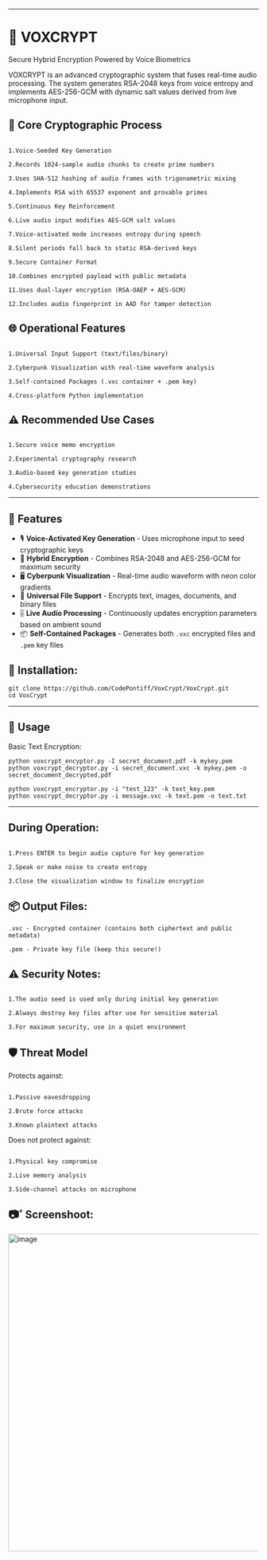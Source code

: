 
---

# 🎤 VOXCRYPT

Secure Hybrid Encryption Powered by Voice Biometrics

VOXCRYPT is an advanced cryptographic system that fuses real-time audio processing. The system generates RSA-2048 keys from voice entropy and implements AES-256-GCM with dynamic salt values derived from live microphone input.

## 🔐 Core Cryptographic Process
```

1.Voice-Seeded Key Generation

2.Records 1024-sample audio chunks to create prime numbers

3.Uses SHA-512 hashing of audio frames with trigonometric mixing

4.Implements RSA with 65537 exponent and provable primes

5.Continuous Key Reinforcement

6.Live audio input modifies AES-GCM salt values

7.Voice-activated mode increases entropy during speech

8.Silent periods fall back to static RSA-derived keys

9.Secure Container Format

10.Combines encrypted payload with public metadata

11.Uses dual-layer encryption (RSA-OAEP + AES-GCM)

12.Includes audio fingerprint in AAD for tamper detection
```

## 🌐 Operational Features
```

1.Universal Input Support (text/files/binary)

2.Cyberpunk Visualization with real-time waveform analysis

3.Self-contained Packages (.vxc container + .pem key)

4.Cross-platform Python implementation
```

## ⚠️ Recommended Use Cases
```

1.Secure voice memo encryption

2.Experimental cryptography research

3.Audio-based key generation studies

4.Cybersecurity education demonstrations
```

---

## 🌟 Features

- 🎙️ **Voice-Activated Key Generation** - Uses microphone input to seed cryptographic keys
- 🔐 **Hybrid Encryption** - Combines RSA-2048 and AES-256-GCM for maximum security
- 🖥 **Cyberpunk Visualization** - Real-time audio waveform with neon color gradients
- 📁 **Universal File Support** - Encrypts text, images, documents, and binary files
- 🎚️ **Live Audio Processing** - Continuously updates encryption parameters based on ambient sound
- 📦 **Self-Contained Packages** - Generates both `.vxc` encrypted files and `.pem` key files

## 🚀 Installation:
```
git clone https://github.com/CodePontiff/VoxCrypt/VoxCrypt.git
cd VoxCrypt
```
---
## 🎯 Usage
Basic Text Encryption:
```
python voxcrypt_encyptor.py -I secret_document.pdf -k mykey.pem
python voxcrypt_decryptor.py -i secret_document.vxc -k mykey.pem -o secret_document_decrypted.pdf

python voxcrypt_encryptor.py -i "test_123" -k text_key.pem
python voxcrypt_decryptor.py -i message.vxc -k text.pem -o text.txt
```
---

## During Operation:
```

1.Press ENTER to begin audio capture for key generation

2.Speak or make noise to create entropy

3.Close the visualization window to finalize encryption
```

## 📦 Output Files:
```
.vxc - Encrypted container (contains both ciphertext and public metadata)

.pem - Private key file (keep this secure!)
```

## ⚠️ Security Notes:
```

1.The audio seed is used only during initial key generation

2.Always destroy key files after use for sensitive material

3.For maximum security, use in a quiet environment
```

## 🛡️ Threat Model

Protects against:
```

1.Passive eavesdropping

2.Brute force attacks

3.Known plaintext attacks
```

Does not protect against:
```

1.Physical key compromise

2.Live memory analysis

3.Side-channel attacks on microphone
```
## 📷˚ Screenshoot:

<img width="1202" height="638" alt="image" src="https://github.com/user-attachments/assets/8e735e20-524b-4392-bd66-cea47896ae5b" />

